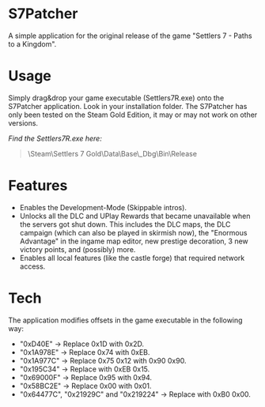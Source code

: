 # S7Patcher
A simple application for the original release of the game "Settlers 7 - Paths to a Kingdom".

# Usage
Simply drag&drop your game executable (Settlers7R.exe) onto the S7Patcher application. Look in your installation folder. The S7Patcher has only been tested on the Steam Gold Edition, it may or may not work on other versions.

*Find the Settlers7R.exe here:* 
> \\Steam\Settlers 7 Gold\Data\Base\\_Dbg\Bin\Release

# Features
- Enables the Development-Mode (Skippable intros).
- Unlocks all the DLC and UPlay Rewards that became unavailable when the servers got shut down. This includes the DLC maps, the DLC campaign (which can also be played in skirmish now), the "Enormous Advantage" in the ingame map editor, new prestige decoration, 3 new victory points, and (possibly) more.
- Enables all local features (like the castle forge) that required network access.

# Tech
The application modifies offsets in the game executable in the following way:
- "0xD40E" -> Replace 0x1D with 0x2D.
- "0x1A978E" -> Replace 0x74 with 0xEB.
- "0x1A977C" -> Replace 0x75 0x12 with 0x90 0x90.
- "0x195C34" -> Replace with 0xEB 0x15.
- "0x69000F" -> Replace 0x95 with 0x94.
- "0x58BC2E" -> Replace 0x00 with 0x01.
- "0x64477C", "0x21929C" and "0x219224" -> Replace with 0xB0 0x00.
